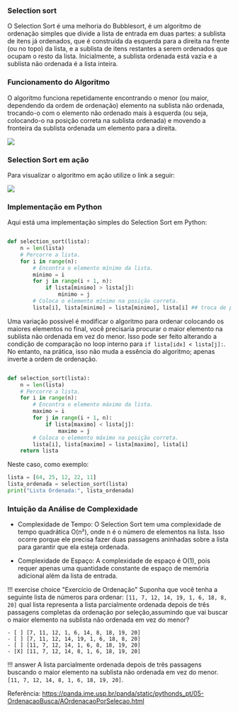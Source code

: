 ### Selection sort

O Selection Sort é uma  melhoria  do  Bubblesort, é um algoritmo de ordenação simples que divide a lista de entrada em duas partes: a sublista de itens já ordenados, que é construída da esquerda para a direita na frente (ou no topo) da lista, e a sublista de itens restantes a serem ordenados que ocupam o resto da lista. Inicialmente, a sublista ordenada está vazia e a sublista não ordenada é a lista inteira.

### Funcionamento do Algoritmo

O algoritmo funciona repetidamente encontrando o menor (ou maior, dependendo da ordem de ordenação) elemento na sublista não ordenada, trocando-o com o elemento não ordenado mais à esquerda (ou seja, colocando-o na posição correta na sublista ordenada) e movendo a fronteira da sublista ordenada um elemento para a direita.


![](https://panda.ime.usp.br/panda/static/pythonds_pt/_images/selectionsortnew.png)


### Selection Sort em ação

Para visualizar o algoritmo em ação utilize o link a seguir:

![](https://visualgo.net/en/sorting)



### Implementação em Python

Aqui está uma implementação simples do Selection Sort em Python:

```python 

def selection_sort(lista):
    n = len(lista)
    # Percorre a lista.
    for i in range(n):
        # Encontra o elemento mínimo da lista.
        minimo = i
        for j in range(i + 1, n):
            if lista[minimo] > lista[j]:
                minimo = j
        # Coloca o elemento mínimo na posição correta.
        lista[i], lista[minimo] = lista[minimo], lista[i] ## troca de posição
```

Uma variação possivel é modificar o algoritmo para ordenar colocando os maiores elementos no final, você precisaria procurar o maior elemento na sublista não ordenada em vez do menor. Isso pode ser feito alterando a condição de comparação no loop interno para `if lista[idx] < lista[j]:`. No entanto, na prática, isso não muda a essência do algoritmo; apenas inverte a ordem de ordenação.

```python 

def selection_sort(lista):
    n = len(lista)
    # Percorre a lista.
    for i in range(n):
        # Encontra o elemento máximo da lista.
        maximo = i
        for j in range(i + 1, n):
            if lista[maximo] < lista[j]:
                maximo = j
        # Coloca o elemento máximo na posição correta.
        lista[i], lista[maximo] = lista[maximo], lista[i]
    return lista
```


Neste caso, como exemplo:

```python
lista = [64, 25, 12, 22, 11]
lista_ordenada = selection_sort(lista)
print("Lista Ordenada:", lista_ordenada)

```

### Intuição da Análise de Complexidade

- Complexidade de Tempo: O Selection Sort tem uma complexidade de tempo quadrática O(n²), onde n é o número de elementos na lista. Isso ocorre porque ele precisa fazer duas passagens aninhadas sobre a lista para garantir que ela esteja ordenada.

- Complexidade de Espaço: A complexidade de espaço é O(1), pois requer apenas uma quantidade constante de espaço de memória adicional além da lista de entrada.

!!! exercise choice "Exercício de Ordenação"
    Suponha que você tenha a seguinte lista de números para ordenar: `[11, 7, 12, 14, 19, 1, 6, 18, 8, 20]` qual lista representa a lista parcialmente ordenada depois de três passagens completas da ordenação por seleção,assumindo que vai buscar o maior elemento na sublista não ordenada em vez do menor?

    - [ ] [7, 11, 12, 1, 6, 14, 8, 18, 19, 20]
    - [ ] [7, 11, 12, 14, 19, 1, 6, 18, 8, 20]
    - [ ] [11, 7, 12, 14, 1, 6, 8, 18, 19, 20]
    - [X] [11, 7, 12, 14, 8, 1, 6, 18, 19, 20]

!!! answer
    A lista parcialmente ordenada depois de três passagens buscando o maior elemento na sublista não ordenada em vez do menor. `[11, 7, 12, 14, 8, 1, 6, 18, 19, 20]`.


Referência: https://panda.ime.usp.br/panda/static/pythonds_pt/05-OrdenacaoBusca/AOrdenacaoPorSelecao.html
